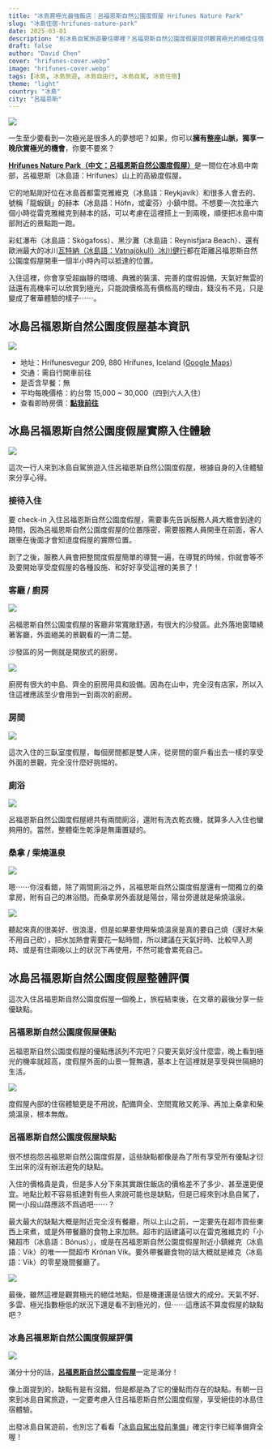 ```yaml
---
title: "冰島賞極光最強飯店｜呂福恩斯自然公園度假屋 Hrifunes Nature Park"
slug: "冰島住宿-hrifunes-nature-park"
date: 2025-03-01
description: "到冰島自駕旅遊要住哪裡？呂福恩斯自然公園度假屋提供觀賞極光的絕佳住宿體驗，住一次就讓你一生難忘。"
draft: false
author: "David Chen"
cover: "hrifunes-cover.webp"
image: "hrifunes-cover.webp"
tags: [冰島, 冰島旅遊, 冰島自由行, 冰島自駕, 冰島住宿]
theme: "light"
country: "冰島"
city: "呂福恩斯"
---
```


![](hrifunes-cover.webp)

一生至少要看到一次極光是很多人的夢想吧？如果，你可以**擁有整座山脈，獨享一晚欣賞極光的機會**，你要不要來？

[**Hrifunes Nature Park（中文：呂福恩斯自然公園度假屋）**](https://www.booking.com/hotel/is/hrifunes-park-cabins.xt.html?aid=7956794)是一間位在冰島中南部，呂福恩斯（冰島語：Hrífunes）山上的高級度假屋。

它的地點剛好位在冰島首都雷克雅維克（冰島語：Reykjavík）和很多人會去的、號稱「龍蝦鎮」的赫本（冰島語：Höfn，或霍芬）小鎮中間。不想要一次拉車六個小時從雷克雅維克到赫本的話，可以考慮在這裡搭上一到兩晚，順便把冰島中南部附近的景點跑一跑。

彩虹瀑布（冰島語：Skógafoss）、黑沙灘（冰島語：Reynisfjara Beach）、還有歐洲最大的冰川[瓦特納（冰島語：Vatnajökull）冰川健行](https://affiliate.klook.com/redirect?aid=41451&aff_adid=1007721&k_site=https%3A%2F%2Fwww.klook.com%2Factivity%2F117124-blue-ice-cave-and-glacier-hiking-tour-from-skaftafell%2F%3Fspm%3DSearchResult.SearchSuggest_LIST%26clickId%3D9b0fa81895)都在距離呂福恩斯自然公園度假屋開車一個半小時內可以抵達的位置。

入住這裡，你會享受超幽靜的環境、典雅的裝潢、完善的度假設備，天氣好無雲的話還有高機率可以欣賞到極光，只能說價格高有價格高的理由，錢沒有不見，只是變成了奢華體驗的樣子⋯⋯。

## 冰島呂福恩斯自然公園度假屋基本資訊

![](cover.webp)

- 地址：Hrífunesvegur 209, 880 Hrífunes, Iceland ([Google Maps](https://maps.app.goo.gl/VDRwJTgysmR2PG6K6))
- 交通：需自行開車前往
- 是否含早餐：無
- 平均每晚價格：約台幣 15,000 ~ 30,000（四到六人入住）
- 查看即時房價：[**點我前往**](https://www.booking.com/hotel/is/hrifunes-park-cabins.xt.html?aid=7956794)

<!-- TODO: link to 推薦閱讀：飛冰島最便宜的機票怎麼買？ -->

## 冰島呂福恩斯自然公園度假屋實際入住體驗

![](hrifunes-2.webp)

這次一行人來到冰島自駕旅遊入住呂福恩斯自然公園度假屋，根據自身的入住體驗來分享心得。

### 接待入住

要 check-in 入住呂福恩斯自然公園度假屋，需要事先告訴服務人員大概會到達的時間，因為呂福恩斯自然公園度假屋的位置隱密，需要服務人員開車在前面，客人跟車在後面才會知道度假屋的實際位置。

到了之後，服務人員會把整間度假屋簡單的導覽一遍，在導覽的時候，你就會等不及要開始享受度假屋的各種設施、和好好享受這裡的美景了！

### 客廳 / 廚房

![](living-room.webp)

呂福恩斯自然公園度假屋的客廳非常寬敞舒適，有很大的沙發區。此外落地窗環繞著客廳，外面絕美的景觀看的一清二楚。

沙發區的另一側就是開放式的廚房。

![](kitchen.webp)

廚房有很大的中島、齊全的廚房用具和設備。因為在山中，完全沒有店家，所以入住這裡應該至少會用到一到兩次的廚房。

### 房間

![](room.webp)

這次入住的三臥室度假屋，每個房間都是雙人床，從房間的窗戶看出去一樣的享受外面的景觀，完全沒什麼好挑惕的。

### 廁浴

![](toilet.webp)

呂福恩斯自然公園度假屋總共有兩間廁浴，還附有洗衣乾衣機，就算多人入住也蠻夠用的。當然，整體衛生乾淨是無庸置疑的。

### 桑拿 / 柴燒溫泉

![](sauna-2.webp)

嗯⋯⋯你沒看錯，除了兩間廁浴之外，呂福恩斯自然公園度假屋還有一間獨立的桑拿房，附有自己的淋浴間。而桑拿房外面就是陽台，陽台旁邊就是柴燒溫泉。

![](spa.webp)

聽起來真的很美好、很浪漫，但是如果要使用柴燒溫泉是真的要自己燒（還好木柴不用自己砍），把水加熱會需要花一點時間，所以建議在天氣好時、比較早入房時、或是有住兩晚以上的狀況下再使用，不然可能會累死自己。

## 冰島呂福恩斯自然公園度假屋整體評價

這次入住呂福恩斯自然公園度假屋一個晚上，旅程結束後，在文章的最後分享一些優缺點。

### 呂福恩斯自然公園度假屋優點

呂福恩斯自然公園度假屋的優點應該列不完吧？只要天氣好沒什麼雲，晚上看到極光的機率就超高，度假屋外面的山景一覽無遺，基本上在這裡就是享受與世隔絕的生活。

![](sauna.webp)

度假屋內部的住宿體驗更是不用說，配備齊全、空間寬敞又乾淨、再加上桑拿和柴燒溫泉，根本無敵。

### 呂福恩斯自然公園度假屋缺點

很不想抱怨呂福恩斯自然公園度假屋，這些缺點都像是為了所有享受所有優點才衍生出來的沒有辦法避免的缺點。

入住的價格貴是貴，但是多人分下來其實跟住飯店的價格差不了多少、甚至還更便宜。地點比較不容易抵達對有些人來說可能也是缺點，但是已經來到冰島自駕了，開一小段山路應該不爲過吧⋯⋯？

最大最大的缺點大概是附近完全沒有餐廳，所以上山之前，一定要先在超市買些東西上來煮，或是外帶餐廳的食物上來加熱。超市的話建議可以在雷克雅維克的「小豬超市（冰島語：Bónus）」，或是在呂福恩斯自然公園度假屋附近小鎮維克（冰島語：Vik）的唯一一間超市 Krónan Vík。要外帶餐廳食物的話大概就是維克（冰島語：Vik）的零星幾間餐廳了。

![](hrifunes-3.webp)

最後，雖然這裡是觀賞極光的絕佳地點，但是機運還是佔很大的成分。天氣不好、多雲、極光指數極低的狀況下還是看不到極光的，但⋯⋯這應該不算度假屋的缺點吧？

### 冰島呂福恩斯自然公園度假屋評價

![](dining-table.webp)

滿分十分的話，[**呂福恩斯自然公園度假屋**](https://www.booking.com/hotel/is/hrifunes-park-cabins.xt.html?aid=7956794)一定是滿分！

像上面提到的，缺點有是有沒錯，但是都是為了它的優點而存在的缺點。有朝一日來到冰島自駕旅遊，一定要考慮入住呂福恩斯自然公園度假屋，享受絕佳的冰島住宿體驗。

出發冰島自駕遊前，也別忘了看看「[冰島自駕出發前準備](/posts/冰島自駕遊行前準備)」確定行李已經準備齊全喔！